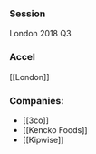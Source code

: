 
### Session
London 2018 Q3

### Accel
[[London]]

### Companies:
- [[3co]]
- [[Kencko Foods]]
- [[Kipwise]]


